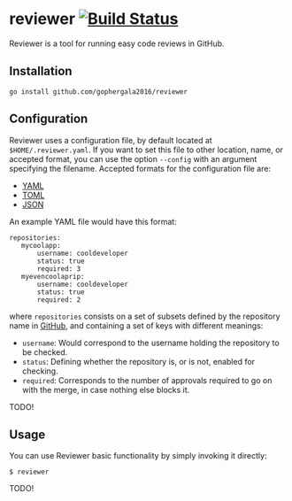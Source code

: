 # reviewer [![Build Status](https://travis-ci.org/gophergala2016/reviewer.svg)](https://travis-ci.org/gophergala2016/reviewer)

Reviewer is a tool for running easy code reviews in GitHub.

## Installation

    go install github.com/gophergala2016/reviewer

## Configuration

Reviewer uses a configuration file, by default located at `$HOME/.reviewer.yaml`.
If you want to set this file to other location, name, or accepted format, you can use the option `--config` with an argument specifying the filename.
Accepted formats for the configuration file are:

  - [YAML]
  - [TOML]
  - [JSON]

An example YAML file would have this format:

    repositories:
       mycoolapp:
           username: cooldeveloper
           status: true
           required: 3
       myevencoolaprip:
           username: cooldeveloper
           status: true
           required: 2

where `repositories` consists on a set of subsets defined by the repository name in [GitHub], and containing a set of keys with different meanings:

  - `username`: Would correspond to the username holding the repository to be checked.
  - `status`: Defining whether the repository is, or is not, enabled for checking.
  - `required`: Corresponds to the number of approvals required to go on with the merge, in case nothing else blocks it.

TODO!

  [YAML]: http://yaml.org/ "YAML format homepage"
  [TOML]: https://github.com/toml-lang/toml "TOML format definition"
  [JSON]: http://www.json.org/ "JSON format homepage"
  [GitHub]: https://github.com "GitHub home page"

## Usage

You can use Reviewer basic functionality by simply invoking it directly:

    $ reviewer

TODO!

